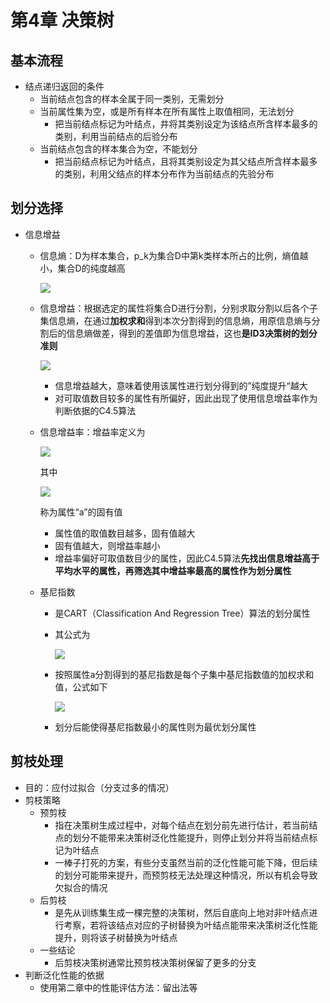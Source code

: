 # 第4章 决策树

## 基本流程

- 结点递归返回的条件
  - 当前结点包含的样本全属于同一类别，无需划分
  - 当前属性集为空，或是所有样本在所有属性上取值相同，无法划分
    - 把当前结点标记为叶结点，井将其类别设定为该结点所含样本最多的类别，利用当前结点的后验分布
  - 当前结点包含的样本集合为空，不能划分
    - 把当前结点标记为叶结点，且将其类别设定为其父结点所含样本最多的类别，利用父结点的样本分布作为当前结点的先验分布

## 划分选择

- 信息增益

  - 信息熵：D为样本集合，p_k为集合D中第k类样本所占的比例，熵值越小，集合D的纯度越高

    ![](https://latex.codecogs.com/gif.latex?\operatorname{Ent}(D)=-\sum_{k=1}^{|\mathcal{Y}|}&space;p_{k}&space;\log&space;_{2}&space;p_{k})

  - 信息增益：根据选定的属性将集合D进行分割，分别求取分割以后各个子集信息熵，在通过**加权求和**得到本次分割得到的信息熵，用原信息熵与分割后的信息熵做差，得到的差值即为信息增益，这也**是ID3决策树的划分准则**

    ![](https://latex.codecogs.com/gif.latex?\operatorname{Gain}(D,&space;a)=\operatorname{Ent}(D)-\sum_{v=1}^{V}&space;\frac{\left|D^{v}\right|}{|D|}&space;\operatorname{Ent}\left(D^{v}\right))

    - 信息增益越大，意味着使用该属性进行划分得到的”纯度提升“越大
    - 对可取值数目较多的属性有所偏好，因此出现了使用信息增益率作为判断依据的C4.5算法

  - 信息增益率：增益率定义为

    ![](https://latex.codecogs.com/gif.latex?\text&space;{&space;Gain&space;ratio&space;}(D,&space;a)=\frac{\operatorname{Gain}(D,&space;a)}{\mathrm{IV}(a)})

    其中

    ![](https://latex.codecogs.com/gif.latex?\mathrm{IV}(a)=-\sum_{v=1}^{V}&space;\frac{\left|D^{v}\right|}{|D|}&space;\log&space;_{2}&space;\frac{\left|D^{v}\right|}{|D|})

    称为属性“a”的固有值

    - 属性值的取值数目越多，固有值越大
    - 固有值越大，则增益率越小
    - 增益率偏好可取值数目少的属性，因此C4.5算法**先找出信息增益高于平均水平的属性，再筛选其中增益率最高的属性作为划分属性**

  - 基尼指数

    - 是CART（Classification And Regression Tree）算法的划分属性

    - 其公式为

      ![](https://latex.codecogs.com/gif.latex?\begin{aligned}&space;\operatorname{Gini}(D)&space;&=\sum_{k=1}^{|\mathcal{Y}|}&space;\sum_{k^{\prime}&space;\neq&space;k}&space;p_{k}&space;p_{k^{\prime}}&space;\\&space;&=1-\sum_{k=1}^{|\mathcal{Y}|}&space;p_{k}^{2}&space;\end{aligned})

    - 按照属性a分割得到的基尼指数是每个子集中基尼指数值的加权求和值，公式如下

      ![](https://latex.codecogs.com/gif.latex?\text&space;{&space;Gini&space;}&space;\operatorname{index}(D,&space;a)=\sum_{v=1}^{V}&space;\frac{\left|D^{v}\right|}{|D|}&space;\operatorname{Gini}\left(D^{v}\right))

    - 划分后能使得基尼指数最小的属性则为最优划分属性

## 剪枝处理

- 目的：应付过拟合（分支过多的情况）
- 剪枝策略
  - 预剪枝
    - 指在决策树生成过程中，对每个结点在划分前先进行估计，若当前结点的划分不能带来决策树泛化性能提升，则停止划分并将当前结点标记为叶结点
    - 一棒子打死的方案，有些分支虽然当前的泛化性能可能下降，但后续的划分可能带来提升，而预剪枝无法处理这种情况，所以有机会导致欠拟合的情况
  - 后剪枝
    - 是先从训练集生成一棵完整的决策树，然后自底向上地对非叶结点进行考察，若将该结点对应的子树替换为叶结点能带来决策树泛化性能提升，则将该子树替换为叶结点
  - 一些结论
    - 后剪枝决策树通常比预剪枝决策树保留了更多的分支
- 判断泛化性能的依据
  - 使用第二章中的性能评估方法：留出法等




